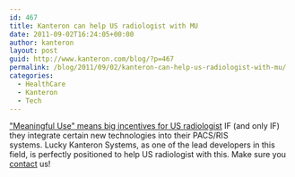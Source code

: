 ```yaml
---
id: 467
title: Kanteron can help US radiologist with MU
date: 2011-09-02T16:24:05+00:00
author: kanteron
layout: post
guid: http://www.kanteron.com/blog/?p=467
permalink: /blog/2011/09/02/kanteron-can-help-us-radiologist-with-mu/
categories:
  - HealthCare
  - Kanteron
  - Tech
---
```

<a title="http://www.healthimaging.com/index.php?option=com_articles&article=29346" href="http://www.healthimaging.com/index.php?option=com_articles&article=29346" target="_blank">"Meaningful Use" means big incentives for US radiologist</a> IF (and only IF) they integrate certain new technologies into their PACS/RIS systems. Lucky Kanteron Systems, as one of the lead developers in this field, is perfectly positioned to help US radiologist with this. Make sure you <a title="Contact" href="http://www.kanteron.com/blog/contact/" target="_blank">contact</a> us!